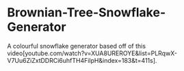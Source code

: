 # Brownian-Tree-Snowflake-Generator
A colourful snowflake generator based off of this video[youtube.com/watch?v=XUA8UREROYE&amp;list=PLRqwX-V7Uu6ZiZxtDDRCi6uhfTH4FilpH&amp;index=183&amp;t=411s].
